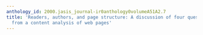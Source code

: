 ```yaml
---
anthology_id: 2000.jasis_journal-ir0anthology0volumeA51A2.7
title: 'Readers, authors, and page structure: A discussion of four questions arising
  from a content analysis of web pages'
---
```

